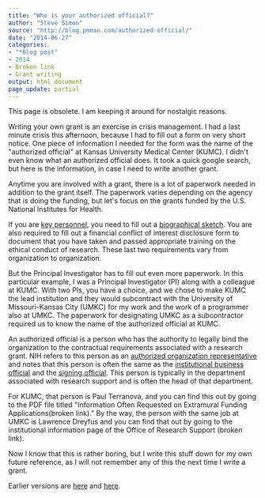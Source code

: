 ```yaml
---
title: "Who is your authorized official?"
author: "Steve Simon"
source: "http://blog.pmean.com/authorized-official/"
date: "2014-06-27"
categories:
- "*Blog post"
- 2014
- Broken link
- Grant writing
output: html_document
page_update: partial
---
```


This page is obsolete. I am keeping it around for nostalgic reasons.

Writing your own grant is an exercise in crisis management. I had a last minute crisis this afternoon, because I had to fill out a form on very short notice. One piece of information I needed for the form was the name of the "authorized official" at Kansas University Medical Center (KUMC). I didn't even know what an authorized official does. It took a quick google search, but here is the information, in case I need to write another grant.

<!---More--->

Anytime you are involved with a grant, there is a lot of paperwork needed in addition to the grant itself. The paperwork varies depending on the agency that is doing the funding, but let's focus on the grants funded by the U.S. National Institutes for Health.

If you are [key personnel][nih1], you need to fill out a [biographical sketch][nih2]. You are also required to fill out a financial conflict of interest disclosure form to document that you have taken and passed appropriate training on the ethical conduct of research. These last two requirements vary from organization to organization.

But the Principal Investigator has to fill out even more paperwork. In this particular example, I was a Principal Investigator (PI) along with a colleague at KUMC. With two PIs, you have a choice, and we chose to make KUMC the lead institution and they would subcontract with the University of Missouri-Kansas City (UMKC) for my work and the work of a programmer also at UMKC. The paperwork for designating UMKC as a subcontractor required us to know the name of the authorized official at KUMC.

An authorized official is a person who has the authority to legally bind the organization to the contractual requirements associated with a research grant. NIH refers to this person as an [authorized organization representative][nih3] and notes that this person is often the same as the [institutional business official][nih4] and the [signing official][nih5]. This person is typically in the department associated with research support and is often the head of that department.

For KUMC, that person is Paul Terranova, and you can find this out by going to the PDF file titled "Information Often Requested on Extramural Funding Applications(broken link)." By the way, the person with the same job at UMKC is Lawrence Dreyfus and you can find that out by going to the institutional information page of the Office of Research Support (broken link).

Now I know that this is rather boring, but I write this stuff down for my own future reference, as I will not remember any of this the next time I write a grant.


[nih1]: http://grants.nih.gov/grants/policy/senior_key_personnel_faqs.htm
[nih2]: http://grants.nih.gov/grants/funding/phs398/biosketchsample.pdf
[nih3]: http://grants.nih.gov/grants/glossary.htm#AuthorizedOrganizationRepresentative%28AOR%29
[nih4]: http://grants.nih.gov/grants/glossary.htm#InstitutionalBusinessOfficial
[nih5]: http://grants.nih.gov/grants/glossary.htm#SigningOfficial%28SO%29
 
Earlier versions are [here][sim1] and [here][sim2].
 
[sim1]: http://blog.pmean.com/authorized-official/
[sim2]: http://new.pmean.com/authorized-official/
 
